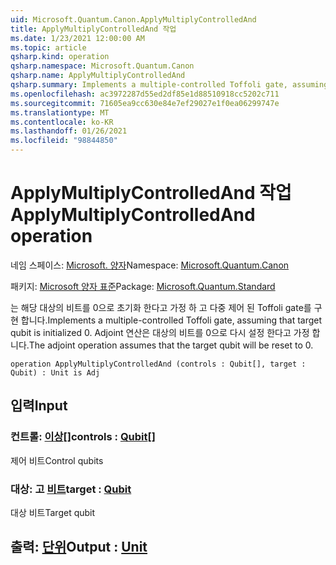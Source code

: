 ```yaml
---
uid: Microsoft.Quantum.Canon.ApplyMultiplyControlledAnd
title: ApplyMultiplyControlledAnd 작업
ms.date: 1/23/2021 12:00:00 AM
ms.topic: article
qsharp.kind: operation
qsharp.namespace: Microsoft.Quantum.Canon
qsharp.name: ApplyMultiplyControlledAnd
qsharp.summary: Implements a multiple-controlled Toffoli gate, assuming that target qubit is initialized 0.  The adjoint operation assumes that the target qubit will be reset to 0.
ms.openlocfilehash: ac3972287d55ed2df85e1d88510918cc5202c711
ms.sourcegitcommit: 71605ea9cc630e84e7ef29027e1f0ea06299747e
ms.translationtype: MT
ms.contentlocale: ko-KR
ms.lasthandoff: 01/26/2021
ms.locfileid: "98844850"
---
```

# <a name="applymultiplycontrolledand-operation"></a><span data-ttu-id="2f4d2-102">ApplyMultiplyControlledAnd 작업</span><span class="sxs-lookup"><span data-stu-id="2f4d2-102">ApplyMultiplyControlledAnd operation</span></span>

<span data-ttu-id="2f4d2-103">네임 스페이스: [Microsoft. 양자](xref:Microsoft.Quantum.Canon)</span><span class="sxs-lookup"><span data-stu-id="2f4d2-103">Namespace: [Microsoft.Quantum.Canon](xref:Microsoft.Quantum.Canon)</span></span>

<span data-ttu-id="2f4d2-104">패키지: [Microsoft 양자 표준](https://nuget.org/packages/Microsoft.Quantum.Standard)</span><span class="sxs-lookup"><span data-stu-id="2f4d2-104">Package: [Microsoft.Quantum.Standard](https://nuget.org/packages/Microsoft.Quantum.Standard)</span></span>


<span data-ttu-id="2f4d2-105">는 해당 대상의 비트를 0으로 초기화 한다고 가정 하 고 다중 제어 된 Toffoli gate를 구현 합니다.</span><span class="sxs-lookup"><span data-stu-id="2f4d2-105">Implements a multiple-controlled Toffoli gate, assuming that target qubit is initialized 0.</span></span>  <span data-ttu-id="2f4d2-106">Adjoint 연산은 대상의 비트를 0으로 다시 설정 한다고 가정 합니다.</span><span class="sxs-lookup"><span data-stu-id="2f4d2-106">The adjoint operation assumes that the target qubit will be reset to 0.</span></span>

```qsharp
operation ApplyMultiplyControlledAnd (controls : Qubit[], target : Qubit) : Unit is Adj
```


## <a name="input"></a><span data-ttu-id="2f4d2-107">입력</span><span class="sxs-lookup"><span data-stu-id="2f4d2-107">Input</span></span>

### <a name="controls--qubit"></a><span data-ttu-id="2f4d2-108">컨트롤: [이상](xref:microsoft.quantum.lang-ref.qubit)[]</span><span class="sxs-lookup"><span data-stu-id="2f4d2-108">controls : [Qubit](xref:microsoft.quantum.lang-ref.qubit)[]</span></span>

<span data-ttu-id="2f4d2-109">제어 비트</span><span class="sxs-lookup"><span data-stu-id="2f4d2-109">Control qubits</span></span>


### <a name="target--qubit"></a><span data-ttu-id="2f4d2-110">대상: 고 [비트](xref:microsoft.quantum.lang-ref.qubit)</span><span class="sxs-lookup"><span data-stu-id="2f4d2-110">target : [Qubit](xref:microsoft.quantum.lang-ref.qubit)</span></span>

<span data-ttu-id="2f4d2-111">대상 비트</span><span class="sxs-lookup"><span data-stu-id="2f4d2-111">Target qubit</span></span>



## <a name="output--unit"></a><span data-ttu-id="2f4d2-112">출력: [단위](xref:microsoft.quantum.lang-ref.unit)</span><span class="sxs-lookup"><span data-stu-id="2f4d2-112">Output : [Unit](xref:microsoft.quantum.lang-ref.unit)</span></span>

